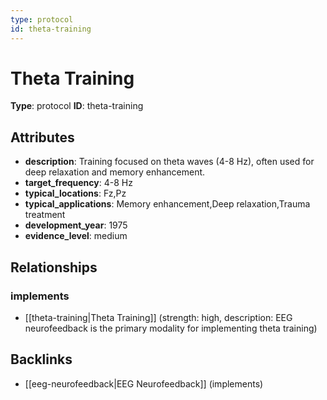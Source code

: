 ```yaml
---
type: protocol
id: theta-training
---
```


# Theta Training

**Type**: protocol
**ID**: theta-training

## Attributes

- **description**: Training focused on theta waves (4-8 Hz), often used for deep relaxation and memory enhancement.
- **target_frequency**: 4-8 Hz
- **typical_locations**: Fz,Pz
- **typical_applications**: Memory enhancement,Deep relaxation,Trauma treatment
- **development_year**: 1975
- **evidence_level**: medium

## Relationships

### implements

- [[theta-training|Theta Training]] (strength: high, description: EEG neurofeedback is the primary modality for implementing theta training)

## Backlinks

- [[eeg-neurofeedback|EEG Neurofeedback]] (implements)


